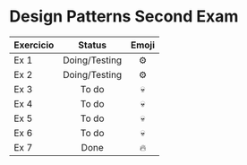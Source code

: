 # Design Patterns Second Exam

| Exercicio | Status| Emoji
| ------------- |:-------------:|:-----------:|
| Ex 1      | Doing/Testing | :gear: |
| Ex 2      | Doing/Testing | :gear: |
| Ex 3      | To do | :skull: |
| Ex 4      | To do | :skull: |
| Ex 5      | To do | :skull: |
| Ex 6      | To do | :skull: |
| Ex 7      | Done | :fire: |
